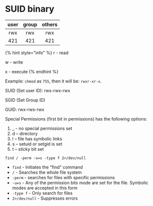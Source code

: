 # SUID binary

| user | group | others |
| :--: | :---: | :----: |
|  rwx |  rwx  |   rwx  |
|  421 |  421  |   421  |

{% hint style="info" %}
r - read

w - write

x - execute
{% endhint %}

Example: `chmod` as `755`, then it will be: `rwxr-xr-x`.

SUID (Set user ID): rws-rwx-rwx&#x20;

SGID (Set Group ID)

GUID: rwx-rws-rwx

Special Permissions (first bit in permissions) has the following options:

1. \_ - no special permissions set
2. d – directory
3. l – file has symbolic links
4. s – setuid or setgid is set
5. t – sticky bit set





`find / -perm -u=s -type f 2>/dev/null`

* `find` - Initiates the "find" command
* `/` - Searches the whole file system
* `-perm` - searches for files with specific permissions
* `-u=s` - Any of the permission bits mode are set for the file. Symbolic modes are accepted in this form
* `-type f` - Only search for files
* `2>/dev/null` - Suppresses errors
